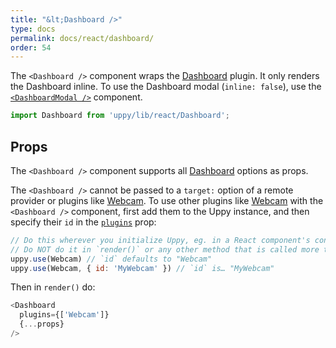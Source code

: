 ```yaml
---
title: "&lt;Dashboard />"
type: docs
permalink: docs/react/dashboard/
order: 54
---
```


The `<Dashboard />` component wraps the [Dashboard][] plugin. It only renders the Dashboard inline. To use the Dashboard modal (`inline: false`), use the [`<DashboardModal />`](/docs/react/dashboard-modal) component.

```js
import Dashboard from 'uppy/lib/react/Dashboard';
```

## Props

The `<Dashboard />` component supports all [Dashboard][] options as props.

The `<Dashboard />` cannot be passed to a `target:` option of a remote provider or plugins like [Webcam][]. To use other plugins like [Webcam][] with the `<Dashboard />` component, first add them to the Uppy instance, and then specify their `id` in the [`plugins`](/docs/dashboard/#plugins) prop:

```js
// Do this wherever you initialize Uppy, eg. in a React component's constructor method.
// Do NOT do it in `render()` or any other method that is called more than once!
uppy.use(Webcam) // `id` defaults to "Webcam"
uppy.use(Webcam, { id: 'MyWebcam' }) // `id` is… "MyWebcam"
```

Then in `render()` do:

```js
<Dashboard
  plugins={['Webcam']}
  {...props}
/>
```

[Dashboard]: /docs/dashboard/
[Webcam]: /docs/webcam/
